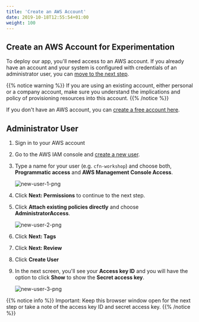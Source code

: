 ```yaml
---
title: 'Create an AWS Account'
date: 2019-10-18T12:55:54+01:00
weight: 100
---
```


## Create an AWS Account for Experimentation

To deploy our app, you'll need access to an AWS account. If you already have an account and your system is configured with credentials of an administrator user, you can [move to the next step](../200-awscli).

{{% notice warning %}}
If you are using an existing account, either personal or a company account, make sure you understand the implications and policy of provisioning resources into this account.
{{% /notice %}}

If you don't have an AWS account, you can [create a free account here](https://portal.aws.amazon.com/billing/signup).

## Administrator User

1. Sign in to your AWS account
1. Go to the AWS IAM console and [create a new user](https://console.aws.amazon.com/iam/home?#/users$new).
1. Type a name for your user (e.g. `cfn-workshop`) and choose both, **Programmatic access** and **AWS Management Console Access**.

    ![new-user-1-png](../new-user-1.png)

1. Click **Next: Permissions** to continue to the next step.
1. Click **Attach existing policies directly** and choose **AdministratorAccess**.

    ![new-user-2-png](../new-user-2.png)

1. Click **Next: Tags**
1. Click **Next: Review**
1. Click **Create User**
1. In the next screen, you'll see your **Access key ID** and you will have the option to click **Show** to show the **Secret access key**.

    ![new-user-3-png](../new-user-3.png)

{{% notice info %}}
Important: Keep this browser window open for the next step or take a note of the access key ID and secret access key.
{{% /notice %}}
